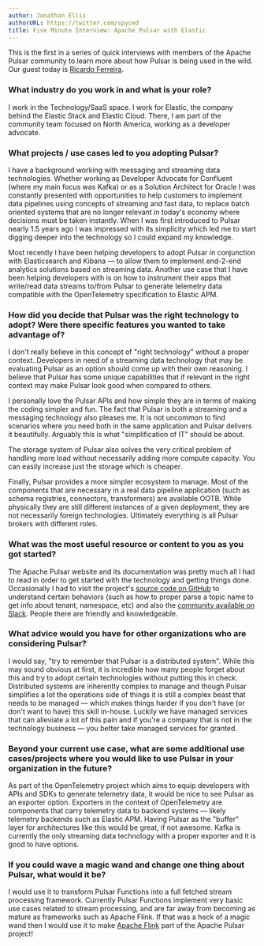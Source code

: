 ```yaml
---
author: Jonathan Ellis
authorURL: https://twitter.com/spyced
title: Five Minute Interview: Apache Pulsar with Elastic
---
```


This is the first in a series of quick interviews with members of the Apache Pulsar community to learn more about how Pulsar is being used in the wild.  Our guest today is [Ricardo Ferreira](https://twitter.com/riferrei).

<!--truncate-->

### What industry do you work in and what is your role?

I work in the Technology/SaaS space. I work for Elastic, the company behind the Elastic Stack and Elastic Cloud. There, I am part of the community team focused on North America, working as a developer advocate.

### What projects / use cases led to you adopting Pulsar?

I have a background working with messaging and streaming data technologies. Whether working as Developer Advocate for Confluent (where my main focus was Kafka) or as a Solution Architect for Oracle I was constantly presented with opportunities to help customers to implement data pipelines using concepts of streaming and fast data, to replace batch oriented systems that are no longer relevant in today's economy where decisions must be taken instantly. When I was first introduced to Pulsar nearly 1.5 years ago I was impressed with its simplicity which led me to start digging deeper into the technology so I could expand my knowledge.

Most recently I have been helping developers to adopt Pulsar in conjunction with Elasticsearch and Kibana — to allow them to implement end-2-end analytics solutions based on streaming data. Another use case that I have been helping developers with is on how to instrument their apps that write/read data streams to/from Pulsar to generate telemetry data compatible with the OpenTelemetry specification to Elastic APM.

### How did you decide that Pulsar was the right technology to adopt? Were there specific features you wanted to take advantage of?

I don't really believe in this concept of "right technology" without a proper context. Developers in need of a streaming data technology that may be evaluating Pulsar as an option should come up with their own reasoning. I believe that Pulsar has some unique capabilities that if relevant in the right context may make Pulsar look good when compared to others.

I personally love the Pulsar APIs and how simple they are in terms of making the coding simpler and fun. The fact that Pulsar is both a streaming and a messaging technology also pleases me. It is not uncommon to find scenarios where you need both in the same application and Pulsar delivers it beautifully. Arguably this is what "simplification of IT" should be about.

The storage system of Pulsar also solves the very critical problem of handling more load without necessarily adding more compute capacity. You can easily increase just the storage which is cheaper.

Finally, Pulsar provides a more simpler ecosystem to manage. Most of the components that are necessary in a real data pipeline application (such as schema registries, connectors, transformers) are available OOTB. While physically they are still different instances of a given deployment, they are not necessarily foreign technologies. Ultimately everything is all Pulsar brokers with different roles.

### What was the most useful resource or content to you as you got started?

The Apache Pulsar website and its documentation was pretty much all I had to read in order to get started with the technology and getting things done. Occasionally I had to visit the project's [source code on GitHub](https://github.com/apache/pulsar) to understand certain behaviors (such as how to proper parse a topic name to get info about tenant, namespace, etc) and also the [community available on Slack](https://pulsar.apache.org/contact/). People there are friendly and knowledgeable.

### What advice would you have for other organizations who are considering Pulsar?

I would say, "try to remember that Pulsar is a distributed system". While this may sound obvious at first, it is incredible how many people forget about this and try to adopt certain technologies without putting this in check. Distributed systems are inherently complex to manage and though Pulsar simplifies a lot the operations side of things it is still a complex beast that needs to be managed — which makes things harder if you don't have (or don't want to have) this skill in-house. Luckily we have managed services that can alleviate a lot of this pain and if you're a company that is not in the technology business — you better take managed services for granted.

### Beyond your current use case, what are some additional use cases/projects where you would like to use Pulsar in your organization in the future?

As part of the OpenTelemetry project which aims to equip developers with APIs and SDKs to generate telemetry data, it would be nice to see Pulsar as an exporter option. Exporters in the context of OpenTelemetry are components that carry telemetry data to backend systems — likely telemetry backends such as Elastic APM. Having Pulsar as the "buffer" layer for architectures like this would be great, if not awesome. Kafka is currently the only streaming data technology with a proper exporter and it is good to have options.

### If you could wave a magic wand and change one thing about Pulsar, what would it be?

I would use it to transform Pulsar Functions into a full fetched stream processing framework. Currently Pulsar Functions implement very basic use cases related to stream processing, and are far away from becoming as mature as frameworks such as Apache Flink. If that was a heck of a magic wand then I would use it to make [Apache Flink](https://flink.apache.org/) part of the Apache Pulsar project!
